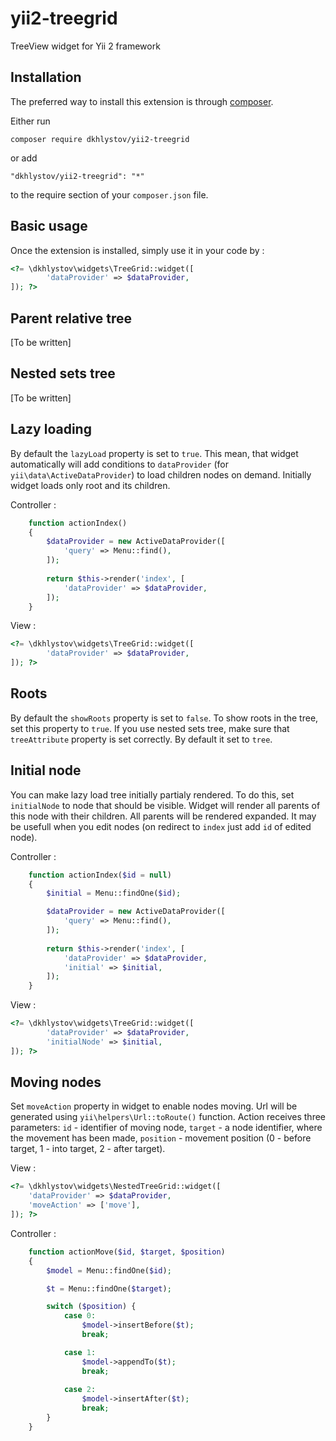 yii2-treegrid
=============
TreeView widget for Yii 2 framework

Installation
------------

The preferred way to install this extension is through [composer](http://getcomposer.org/download/).

Either run

```
composer require dkhlystov/yii2-treegrid
```

or add

```
"dkhlystov/yii2-treegrid": "*"
```

to the require section of your `composer.json` file.


Basic usage
-----

Once the extension is installed, simply use it in your code by  :

```php
<?= \dkhlystov\widgets\TreeGrid::widget([
		'dataProvider' => $dataProvider,
]); ?>
```

Parent relative tree
-----
[To be written]

Nested sets tree
-----
[To be written]

Lazy loading
-----

By default the `lazyLoad` property is set to `true`. This mean, that widget automatically will add conditions to `dataProvider` (for `yii\data\ActiveDataProvider`) to load children nodes on demand. Initially widget loads only root and its children.

Controller :

```php
    function actionIndex()
    {
        $dataProvider = new ActiveDataProvider([
            'query' => Menu::find(),
        ]);
        
        return $this->render('index', [
            'dataProvider' => $dataProvider,
        ]);
    }
```

View :

```php
<?= \dkhlystov\widgets\TreeGrid::widget([
		'dataProvider' => $dataProvider,
]); ?>
```

Roots
-----
By default the `showRoots` property is set to `false`. To show roots in the tree, set this property to `true`. If you use nested sets tree, make sure that `treeAttribute` property is set correctly. By default it set to `tree`.

Initial node
-----

You can make lazy load tree initially partialy rendered. To do this, set `initialNode` to node that should be visible. Widget will render all parents of this node with their children. All parents will be rendered expanded. It may be usefull when you edit nodes (on redirect to `index` just add `id` of edited node).

Controller :

```php
    function actionIndex($id = null)
    {
        $initial = Menu::findOne($id);

        $dataProvider = new ActiveDataProvider([
            'query' => Menu::find(),
        ]);
        
        return $this->render('index', [
            'dataProvider' => $dataProvider,
            'initial' => $initial,
        ]);
    }
```

View :

```php
<?= \dkhlystov\widgets\TreeGrid::widget([
		'dataProvider' => $dataProvider,
		'initialNode' => $initial,
]); ?>
```

Moving nodes
-----

Set `moveAction` property in widget to enable nodes moving. Url will be generated using `yii\helpers\Url::toRoute()` function. Action receives three parameters: `id` - identifier of moving node, `target` - a node identifier, where the movement has been made, `position` - movement position (0 - before target, 1 - into target, 2 - after target).

View :

```php
<?= \dkhlystov\widgets\NestedTreeGrid::widget([
    'dataProvider' => $dataProvider,
    'moveAction' => ['move'],
]); ?>
```

Controller :

```php
    function actionMove($id, $target, $position)
    {
        $model = Menu::findOne($id);

        $t = Menu::findOne($target);

        switch ($position) {
            case 0:
                $model->insertBefore($t);
                break;

            case 1:
                $model->appendTo($t);
                break;
            
            case 2:
                $model->insertAfter($t);
                break;
        }
    }
```

